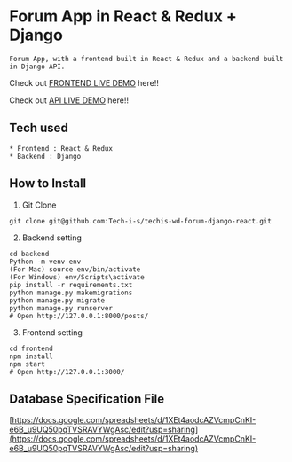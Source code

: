 # Forum App in React & Redux + Django

```
Forum App, with a frontend built in React & Redux and a backend built in Django API.
```

Check out [FRONTEND LIVE DEMO](https://twitter-prod-frontend.herokuapp.com/) here!!

Check out [API LIVE DEMO](https://twitter-prod-backend.herokuapp.com/) here!!

## Tech used

```
* Frontend : React & Redux
* Backend : Django
```

## How to Install

1. Git Clone

```
git clone git@github.com:Tech-i-s/techis-wd-forum-django-react.git
```

2. Backend setting

```
cd backend
Python -m venv env
(For Mac) source env/bin/activate
(For Windows) env/Scripts\activate
pip install -r requirements.txt
python manage.py makemigrations
python manage.py migrate
python manage.py runserver
# Open http://127.0.0.1:8000/posts/
```

3. Frontend setting

```
cd frontend
npm install
npm start
# Open http://127.0.0.1:3000/
```

## Database Specification File

[https://docs.google.com/spreadsheets/d/1XEt4aodcAZVcmpCnKI-e6B_u9UQ50pqTVSRAVYWgAsc/edit?usp=sharing](https://docs.google.com/spreadsheets/d/1XEt4aodcAZVcmpCnKI-e6B_u9UQ50pqTVSRAVYWgAsc/edit?usp=sharing)

